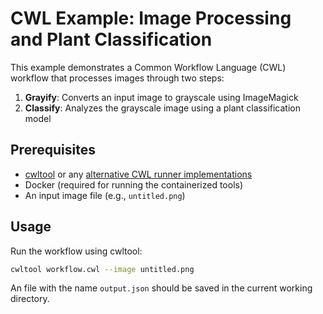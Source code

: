 # CWL Example: Image Processing and Plant Classification

This example demonstrates a Common Workflow Language (CWL) workflow that processes images through two steps:

1. **Grayify**: Converts an input image to grayscale using ImageMagick
2. **Classify**: Analyzes the grayscale image using a plant classification model


## Prerequisites

- [cwltool](https://github.com/common-workflow-language/cwltool) or any [alternative CWL runner implementations](https://www.commonwl.org/implementations/)
- Docker (required for running the containerized tools)
- An input image file (e.g., `untitled.png`)


## Usage

Run the workflow using cwltool:

```bash
cwltool workflow.cwl --image untitled.png
```

An file with the name `output.json` should be saved in the current working directory.
